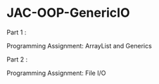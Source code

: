 # JAC-OOP-GenericIO

Part 1 :
 
Programming Assignment: ArrayList and Generics

Part 2 :

Programming Assignment: File I/O
